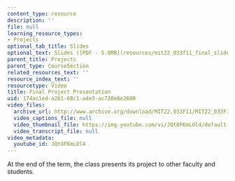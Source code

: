 ```yaml
---
content_type: resource
description: ''
file: null
learning_resource_types:
- Projects
optional_tab_title: Slides
optional_text: Slides ([PDF - 5.0MB](resources/mit22_033f11_final_slides))
parent_title: Projects
parent_type: CourseSection
related_resources_text: ''
resource_index_text: ''
resourcetype: Video
title: Final Project Presentation
uid: 174ac1ed-a2b1-68c1-a4e3-ac720e6e2600
video_files:
  archive_url: http://www.archive.org/download/MIT22.033F11/MIT22_033F11_final_300k.mp4
  video_captions_file: null
  video_thumbnail_file: https://img.youtube.com/vi/JQtOFKmLOl4/default.jpg
  video_transcript_file: null
video_metadata:
  youtube_id: JQtOFKmLOl4
---
```


At the end of the term, the class presents its project to other faculty and students.